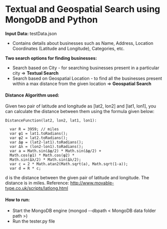 # Textual and Geospatial Search using MongoDB and Python

**Input Data:** testData.json
* Contains details about businesses such as Name, Address, Location Coordinates (Latitude and Longitude), Categories, etc.

**Two search options for finding businesses:**
* Search based on City - for searching businesses present in a particular city => **Textual Search**
* Search based on Geospatial Location - to find all the businesses present within a max distance from the given location => **Geospatial Search**

#### Distance Algorithm used:
Given two pair of latitude and longitude as [lat2, lon2] and [lat1, lon1], you can calculate the distance between them using the formula given below:

```
DistanceFunction(lat2, lon2, lat1, lon1):

  var R = 3959; // miles
  var φ1 = lat1.toRadians();
  var φ2 = lat2.toRadians();
  var Δφ = (lat2-lat1).toRadians();
  var Δλ = (lon2-lon1).toRadians();
  var a = Math.sin(Δφ/2) * Math.sin(Δφ/2) +
  Math.cos(φ1) * Math.cos(φ2) *
  Math.sin(Δλ/2) * Math.sin(Δλ/2);
  var c = 2 * Math.atan2(Math.sqrt(a), Math.sqrt(1-a));
  var d = R * c;
```
d is the distance between the given pair of latitude and longitude. The distance is in
miles. Reference: http://www.movable-type.co.uk/scripts/latlong.html

#### How to run:
* Start the MongoDB engine (mongod --dbpath < MongoDB data folder path >)
* Run the tester.py file


